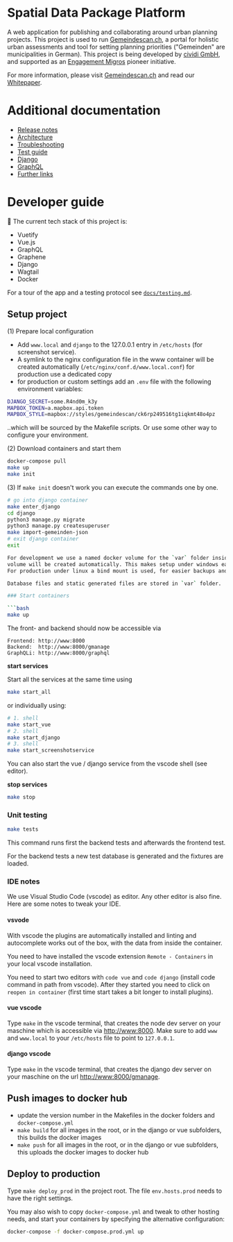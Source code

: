 # Spatial Data Package Platform

A web application for publishing and collaborating around urban planning projects. This project is used to run [Gemeindescan.ch](https://gemeindescan.ch), a portal for holistic urban assessments and tool for setting planning priorities ("Gemeinden" are municipalities in German). This project is being developed by [cividi GmbH](https://cividi.ch), and supported as an [Engagement Migros](https://www.engagement-migros.ch/en/pioneers/cividi) pioneer initiative.

For more information, please visit [Gemeindescan.ch](https://gemeindescan.ch) and read our [Whitepaper](https://github.com/cividi/whitepaper).

# Additional documentation

- [Release notes](./RELEASE.md)
- [Architecture](./docs/architecture.md)
- [Troubleshooting](./docs/troubleshooting.md)
- [Test guide](./docs/testing.md)
- [Django](./docs/django.md)
- [GraphQL](./docs/graphql.md)
- [Further links](./docs/links.md)

# Developer guide

:construction: The current tech stack of this project is:

- Vuetify
- Vue.js
- GraphQL
- Graphene
- Django
- Wagtail
- Docker

For a tour of the app and a testing protocol see [`docs/testing.md`](./docs/testing.md).

## Setup project

(1) Prepare local configuration

- Add `www.local` and `django` to the 127.0.0.1 entry in `/etc/hosts` (for screenshot service).
- A symlink to the nginx configuration file in the www container will be created automatically (`/etc/nginx/conf.d/www.local.conf`) for production use a dedicated copy
- for production or custom settings add an `.env` file with the following environment variables:
```bash
DJANGO_SECRET=some.R4nd0m_k3y
MAPBOX_TOKEN=a.mapbox.api.token
MAPBOX_STYLE=mapbox://styles/gemeindescan/ck6rp249516tg1iqkmt48o4pz
```
..which will be sourced by the Makefile scripts. Or use some other way to configure your environment.

(2) Download containers and start them

```bash
docker-compose pull
make up
make init
```

(3) If `make init` doesn't work you can execute the commands one by one.

```bash
# go into django container
make enter_django
cd django
python3 manage.py migrate
python3 manage.py createsuperuser
make import-gemeinden-json
# exit django container
exit

For development we use a named docker volume for the `var` folder inside the container, this named
volume will be created automatically. This makes setup under windows easier.
For production under linux a bind mount is used, for easier backups and no accidental data deletion.

Database files and static generated files are stored in `var` folder.

### Start containers

```bash
make up
```

The front- and backend should now be accessible via

```
Frontend: http://www:8000
Backend:  http://www:8000/gmanage
GraphQLi: http://www:8000/graphql
```

**start services**

Start all the services at the same time using

```bash
make start_all
```

or individually using:

```bash
# 1. shell
make start_vue
# 2. shell
make start_django
# 3. shell
make start_screenshotservice
```

You can also start the vue / django service from the vscode shell (see editor).

**stop services**

```bash
make stop
```

### Unit testing

```bash
make tests
```

This command runs first the backend tests and afterwards the frontend test.

For the backend tests a new test database is generated and the fixtures are loaded.


### IDE notes

We use Visual Studio Code (vscode) as editor. Any other editor is also fine. Here are some notes to tweak your IDE.

#### vsvode

With vscode the plugins are automatically installed and linting and autocomplete works out of the box,
with the data from inside the container.

You need to have installed the vscode extension `Remote - Containers` in your local vscode installation.

You need to start two editors with `code vue` and `code django` (install code command in path from vscode).
After they started you need to click on `reopen in container` (first time start takes a bit longer to install plugins).

#### vue vscode

Type `make` in the vscode terminal, that creates the node dev server on your maschine which is accessible via [http://www:8000](http://www:8000). Make sure to add `www` and `www.local` to your `/etc/hosts` file to point to `127.0.0.1`.

#### django vscode

Type `make` in the vscode terminal, that creates the django dev server on your maschine on the url [http://www:8000/gmanage](http://www:8000/gmanage).

## Push images to docker hub

- update the version number in the Makefiles in the docker folders and `docker-compose.yml`
- `make build` for all images in the root, or in the django or vue subfolders, this builds the docker images
- `make push` for all images in the root, or in the django or vue subfolders, this uploads the docker images to docker hub

## Deploy to production

Type `make deploy_prod` in the project root. The file `env.hosts.prod` needs to have the right settings.

You may also wish to copy `docker-compose.yml` and tweak to other hosting needs, and start your containers by specifying the alternative configuration:

```bash
docker-compose -f docker-compose.prod.yml up
```

